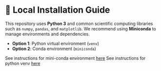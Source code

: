 # 🚀 Local Installation Guide

This repository uses **Python 3** and common scientific computing libraries such as `numpy`, `pandas`, and `matplotlib`. We recommend using **Miniconda** to manage environments and dependencies.


- **Option 1**: Python virtual environment (`venv`)
- **Option 2**: Conda environment (`miniconda`)

See instructions for mini-conda environment [here](./setup/local-install-instructions_mini_conda.md)
See instructions for python venv [here](./setup/local-install-instructions_python.md)